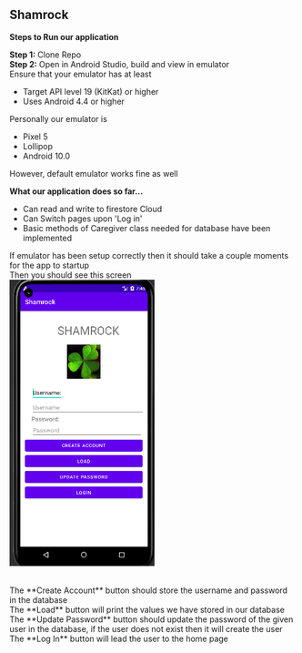 ## Shamrock 

**Steps to Run our application**

**Step 1:** Clone Repo<br> 
**Step 2:** Open in Android Studio, build and view in emulator<br>Ensure that your emulator has at least<br>
<ul>
    <li>Target API level 19 (KitKat) or higher </li>
    <li>Uses Android 4.4 or higher</li>
</ul>

Personally our emulator is 
<ul>
    <li>Pixel 5</li>
    <li>Lollipop</li>
    <li>Android 10.0</li>
</ul>

However, default emulator works fine as well 

**What our application does so far...**
<ul>
    <li>Can read and write to firestore Cloud</li>
    <li>Can Switch pages upon 'Log in'</li>
    <li>Basic methods of Caregiver class needed for database have been implemented </li>
</ul>

If emulator has been setup correctly then it should take a couple moments for the app to startup<br>
Then you should see this screen<br>
<img src= "login.png">

<br>
The **Create Account** button should store the username and password in the database<br>
The **Load** button will print the values we have stored in our database <br>
The **Update Password** button should update the password of the given user in the database, if the user does not exist then it will create the user <br>
The **Log In** button will lead the user to the home page
